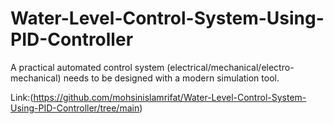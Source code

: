 # Water-Level-Control-System-Using-PID-Controller
A practical automated control system (electrical/mechanical/electro-mechanical) needs to be designed with a modern simulation tool.

Link:(https://github.com/mohsinislamrifat/Water-Level-Control-System-Using-PID-Controller/tree/main)
